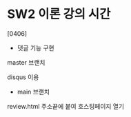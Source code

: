 # SW2 이론 강의 시간



[0406]

* 댓글 기능 구현

master 브랜치

disqus 이용

* main 브랜치

review.html 주소끝에 붙여 호스팅페이지 열기

